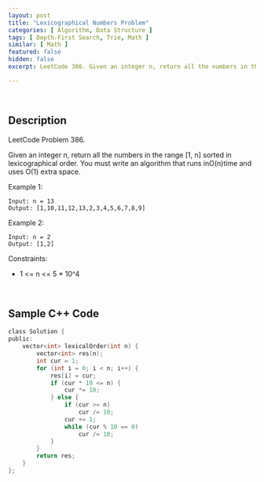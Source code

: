```yaml
---
layout: post
title: "Lexicographical Numbers Problem"
categories: [ Algorithm, Data Structure ]
tags: [ Depth-First Search, Trie, Math ]
similar: [ Math ]
featured: false
hidden: false
excerpt: LeetCode 386. Given an integer n, return all the numbers in the range [1, n] sorted in lexicographical order.

---
```


<br />

## Description

LeetCode Problem 386.

Given an integer n, return all the numbers in the range [1, n] sorted in lexicographical order.
You must write an algorithm that runs inO(n)time and uses O(1) extra space.

Example 1:
```
Input: n = 13
Output: [1,10,11,12,13,2,3,4,5,6,7,8,9]
```

Example 2:
```
Input: n = 2
Output: [1,2]
```

Constraints:
* 1 <= n <= 5 * 10^4

<br />

## Sample C++ Code


```c
class Solution {
public:
    vector<int> lexicalOrder(int n) {
        vector<int> res(n);
        int cur = 1;
        for (int i = 0; i < n; i++) {
            res[i] = cur;
            if (cur * 10 <= n) {
                cur *= 10;
            } else {
                if (cur >= n) 
                    cur /= 10;
                cur += 1;
                while (cur % 10 == 0)
                    cur /= 10;
            }
        }
        return res;
    }
};
```


